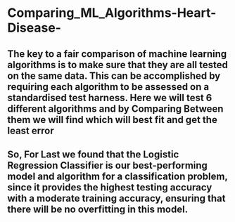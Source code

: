 # Comparing_ML_Algorithms-Heart-Disease-
## The key to a fair comparison of machine learning algorithms is to make sure that they are all tested on the same data. This can be accomplished by requiring each algorithm to be assessed on a standardised test harness. Here we will test 6 different algorithms and by Comparing Between them we will find which will best fit and get the least error
## So, For Last we found that the Logistic Regression Classifier is our best-performing model and algorithm for a classification problem, since it provides the highest testing accuracy with a moderate training accuracy, ensuring that there will be no overfitting in this model.
